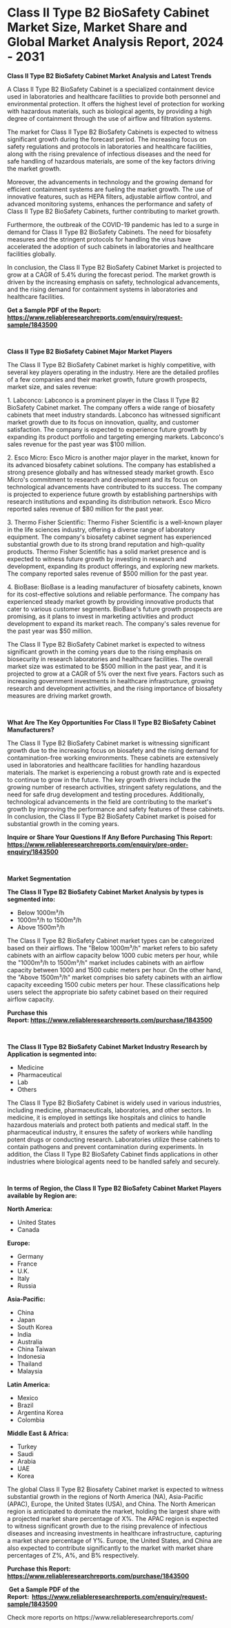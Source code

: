 <p><h1>Class II Type B2 BioSafety Cabinet Market Size, Market Share and Global Market Analysis Report, 2024 - 2031</h1></p><p><strong>Class II Type B2 BioSafety Cabinet Market Analysis and Latest Trends</strong></p>
<p><p>A Class II Type B2 BioSafety Cabinet is a specialized containment device used in laboratories and healthcare facilities to provide both personnel and environmental protection. It offers the highest level of protection for working with hazardous materials, such as biological agents, by providing a high degree of containment through the use of airflow and filtration systems.</p><p>The market for Class II Type B2 BioSafety Cabinets is expected to witness significant growth during the forecast period. The increasing focus on safety regulations and protocols in laboratories and healthcare facilities, along with the rising prevalence of infectious diseases and the need for safe handling of hazardous materials, are some of the key factors driving the market growth.</p><p>Moreover, the advancements in technology and the growing demand for efficient containment systems are fueling the market growth. The use of innovative features, such as HEPA filters, adjustable airflow control, and advanced monitoring systems, enhances the performance and safety of Class II Type B2 BioSafety Cabinets, further contributing to market growth.</p><p>Furthermore, the outbreak of the COVID-19 pandemic has led to a surge in demand for Class II Type B2 BioSafety Cabinets. The need for biosafety measures and the stringent protocols for handling the virus have accelerated the adoption of such cabinets in laboratories and healthcare facilities globally.</p><p>In conclusion, the Class II Type B2 BioSafety Cabinet Market is projected to grow at a CAGR of 5.4% during the forecast period. The market growth is driven by the increasing emphasis on safety, technological advancements, and the rising demand for containment systems in laboratories and healthcare facilities.</p></p>
<p><strong>Get a Sample PDF of the Report:&nbsp; <a href="https://www.reliableresearchreports.com/enquiry/request-sample/1843500">https://www.reliableresearchreports.com/enquiry/request-sample/1843500</a></strong></p>
<p>&nbsp;</p>
<p><strong>Class II Type B2 BioSafety Cabinet Major Market Players</strong></p>
<p><p>The Class II Type B2 BioSafety Cabinet market is highly competitive, with several key players operating in the industry. Here are the detailed profiles of a few companies and their market growth, future growth prospects, market size, and sales revenue:</p><p>1. Labconco: Labconco is a prominent player in the Class II Type B2 BioSafety Cabinet market. The company offers a wide range of biosafety cabinets that meet industry standards. Labconco has witnessed significant market growth due to its focus on innovation, quality, and customer satisfaction. The company is expected to experience future growth by expanding its product portfolio and targeting emerging markets. Labconco's sales revenue for the past year was $100 million.</p><p>2. Esco Micro: Esco Micro is another major player in the market, known for its advanced biosafety cabinet solutions. The company has established a strong presence globally and has witnessed steady market growth. Esco Micro's commitment to research and development and its focus on technological advancements have contributed to its success. The company is projected to experience future growth by establishing partnerships with research institutions and expanding its distribution network. Esco Micro reported sales revenue of $80 million for the past year.</p><p>3. Thermo Fisher Scientific: Thermo Fisher Scientific is a well-known player in the life sciences industry, offering a diverse range of laboratory equipment. The company's biosafety cabinet segment has experienced substantial growth due to its strong brand reputation and high-quality products. Thermo Fisher Scientific has a solid market presence and is expected to witness future growth by investing in research and development, expanding its product offerings, and exploring new markets. The company reported sales revenue of $500 million for the past year.</p><p>4. BioBase: BioBase is a leading manufacturer of biosafety cabinets, known for its cost-effective solutions and reliable performance. The company has experienced steady market growth by providing innovative products that cater to various customer segments. BioBase's future growth prospects are promising, as it plans to invest in marketing activities and product development to expand its market reach. The company's sales revenue for the past year was $50 million.</p><p>The Class II Type B2 BioSafety Cabinet market is expected to witness significant growth in the coming years due to the rising emphasis on biosecurity in research laboratories and healthcare facilities. The overall market size was estimated to be $500 million in the past year, and it is projected to grow at a CAGR of 5% over the next five years. Factors such as increasing government investments in healthcare infrastructure, growing research and development activities, and the rising importance of biosafety measures are driving market growth.</p></p>
<p>&nbsp;</p>
<p><strong>What Are The Key Opportunities For Class II Type B2 BioSafety Cabinet Manufacturers?</strong></p>
<p><p>The Class II Type B2 BioSafety Cabinet market is witnessing significant growth due to the increasing focus on biosafety and the rising demand for contamination-free working environments. These cabinets are extensively used in laboratories and healthcare facilities for handling hazardous materials. The market is experiencing a robust growth rate and is expected to continue to grow in the future. The key growth drivers include the growing number of research activities, stringent safety regulations, and the need for safe drug development and testing procedures. Additionally, technological advancements in the field are contributing to the market's growth by improving the performance and safety features of these cabinets. In conclusion, the Class II Type B2 BioSafety Cabinet market is poised for substantial growth in the coming years.</p></p>
<p><strong>Inquire or Share Your Questions If Any Before Purchasing This Report: <a href="https://www.reliableresearchreports.com/enquiry/pre-order-enquiry/1843500">https://www.reliableresearchreports.com/enquiry/pre-order-enquiry/1843500</a></strong></p>
<p>&nbsp;</p>
<p><strong>Market Segmentation</strong></p>
<p><strong>The Class II Type B2 BioSafety Cabinet Market Analysis by types is segmented into:</strong></p>
<p><ul><li>Below 1000m³/h</li><li>1000m³/h to 1500m³/h</li><li>Above 1500m³/h</li></ul></p>
<p><p>The Class II Type B2 BioSafety Cabinet market types can be categorized based on their airflows. The "Below 1000m³/h" market refers to bio safety cabinets with an airflow capacity below 1000 cubic meters per hour, while the "1000m³/h to 1500m³/h" market includes cabinets with an airflow capacity between 1000 and 1500 cubic meters per hour. On the other hand, the "Above 1500m³/h" market comprises bio safety cabinets with an airflow capacity exceeding 1500 cubic meters per hour. These classifications help users select the appropriate bio safety cabinet based on their required airflow capacity.</p></p>
<p><strong>Purchase this Report:&nbsp;<a href="https://www.reliableresearchreports.com/purchase/1843500">https://www.reliableresearchreports.com/purchase/1843500</a></strong></p>
<p>&nbsp;</p>
<p><strong>The Class II Type B2 BioSafety Cabinet Market Industry Research by Application is segmented into:</strong></p>
<p><ul><li>Medicine</li><li>Pharmaceutical</li><li>Lab</li><li>Others</li></ul></p>
<p><p>The Class II Type B2 BioSafety Cabinet is widely used in various industries, including medicine, pharmaceuticals, laboratories, and other sectors. In medicine, it is employed in settings like hospitals and clinics to handle hazardous materials and protect both patients and medical staff. In the pharmaceutical industry, it ensures the safety of workers while handling potent drugs or conducting research. Laboratories utilize these cabinets to contain pathogens and prevent contamination during experiments. In addition, the Class II Type B2 BioSafety Cabinet finds applications in other industries where biological agents need to be handled safely and securely.</p></p>
<p>&nbsp;</p>
<p><strong>In terms of Region, the Class II Type B2 BioSafety Cabinet Market Players available by Region are:</strong></p>
<p>
    <p> <strong> North America: </strong>
        <ul>
            <li>United States</li>
            <li>Canada</li>
        </ul>
        </p> 
    <p> <strong> Europe: </strong>
        <ul>
            <li>Germany</li>
            <li>France</li>
            <li>U.K.</li>
            <li>Italy</li>
            <li>Russia</li>
        </ul>
        </p> 
    <p> <strong> Asia-Pacific: </strong>
        <ul>
            <li>China</li>
            <li>Japan</li>
            <li>South Korea</li>
            <li>India</li>
            <li>Australia</li>
            <li>China Taiwan</li>
            <li>Indonesia</li>
            <li>Thailand</li>
            <li>Malaysia</li>
        </ul>
        </p> 
    <p> <strong> Latin America: </strong>
        <ul>
            <li>Mexico</li>
            <li>Brazil</li>
            <li>Argentina Korea</li>
            <li>Colombia</li>
        </ul>
        </p> 
    <p> <strong> Middle East & Africa: </strong>
        <ul>
            <li>Turkey</li>
            <li>Saudi</li>
            <li>Arabia</li>
            <li>UAE</li>
            <li>Korea</li>
        </ul>
    </p>
    </p>
<p><p>The global Class II Type B2 Biosafety Cabinet market is expected to witness substantial growth in the regions of North America (NA), Asia-Pacific (APAC), Europe, the United States (USA), and China. The North American region is anticipated to dominate the market, holding the largest share with a projected market share percentage of X%. The APAC region is expected to witness significant growth due to the rising prevalence of infectious diseases and increasing investments in healthcare infrastructure, capturing a market share percentage of Y%. Europe, the United States, and China are also expected to contribute significantly to the market with market share percentages of Z%, A%, and B% respectively.</p></p>
<p><strong>Purchase this Report: <a href="https://www.reliableresearchreports.com/purchase/1843500">https://www.reliableresearchreports.com/purchase/1843500</a></strong></p>
<p>&nbsp;<strong>Get a Sample PDF of the Report:&nbsp;&nbsp;<a href="https://www.reliableresearchreports.com/enquiry/request-sample/1843500">https://www.reliableresearchreports.com/enquiry/request-sample/1843500</a></strong></p>
<p><strong></strong></p>
<p>Check more reports on https://www.reliableresearchreports.com/</p>